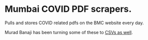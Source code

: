 # Mumbai COVID PDF scrapers.

Pulls and stores COVID related pdfs on the BMC website every day.

Murad Banaji has been turning some of these to [CSVs as well](https://github.com/muradbanaji/MumbaiData). 
